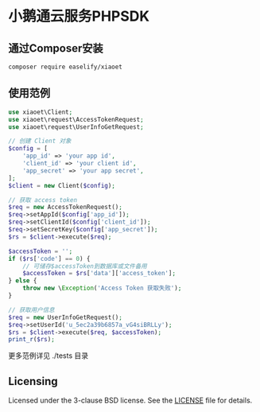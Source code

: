 小鹅通云服务PHPSDK
================

## 通过Composer安装

```
composer require easelify/xiaoet
```

## 使用范例

```php
use xiaoet\Client;
use xiaoet\request\AccessTokenRequest;
use xiaoet\request\UserInfoGetRequest;

// 创建 Client 对象
$config = [
    'app_id' => 'your app id',
    'client_id' => 'your client id',
    'app_secret' => 'your app secret',
];
$client = new Client($config);

// 获取 access token
$req = new AccessTokenRequest();
$req->setAppId($config['app_id']);
$req->setClientId($config['client_id']);
$req->setSecretKey($config['app_secret']);
$rs = $client->execute($req);

$accessToken = '';
if ($rs['code'] == 0) {
    // 可储存$accessToken到数据库或文件备用
    $accessToken = $rs['data']['access_token'];
} else {
    throw new \Exception('Access Token 获取失败');
}

// 获取用户信息
$req = new UserInfoGetRequest();
$req->setUserId('u_5ec2a39b6857a_vG4siBRLLy');
$rs = $client->execute($req, $accessToken);
print_r($rs);
```

更多范例详见 ./tests 目录

## Licensing 

Licensed under the 3-clause BSD license. See the [LICENSE](LICENSE) file for details.
